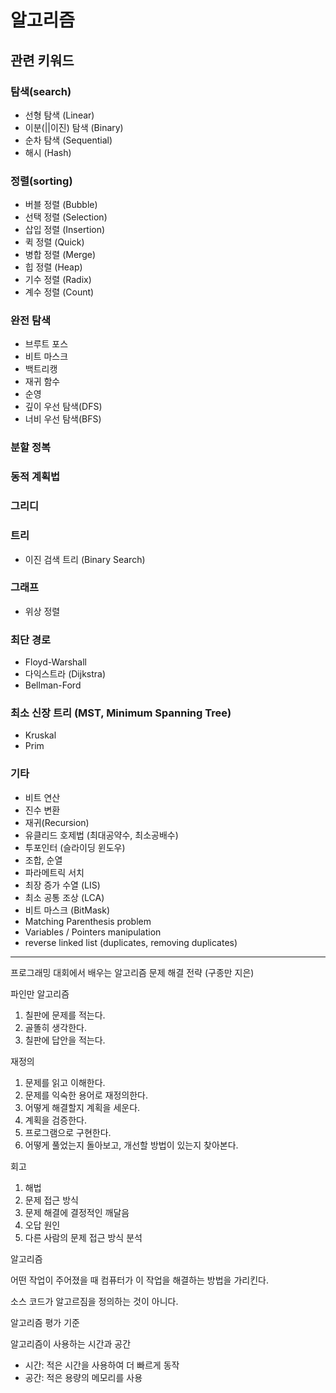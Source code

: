 # 알고리즘

## 관련 키워드

### 탐색(search)

- 선형 탐색 (Linear)
- 이분(||이진) 탐색 (Binary)
- 순차 탐색 (Sequential)
- 해시 (Hash)

### 정렬(sorting)

- 버블 정렬 (Bubble)
- 선택 정렬 (Selection)
- 삽입 정렬 (Insertion)
- 퀵 정렬 (Quick)
- 병합 정렬 (Merge)
- 힙 정렬 (Heap)
- 기수 정렬 (Radix)
- 계수 정렬 (Count)

### 완전 탐색

- 브루트 포스
- 비트 마스크
- 백트리캥
- 재귀 함수
- 순영
- 깊이 우선 탐색(DFS)
- 너비 우선 탐색(BFS)

### 분할 정복

### 동적 계획법

### 그리디

### 트리

- 이진 검색 트리 (Binary Search)

### 그래프

- 위상 정렬

### 최단 경로

- Floyd-Warshall
- 다익스트라 (Dijkstra)
- Bellman-Ford

### 최소 신장 트리 (MST, Minimum Spanning Tree)

- Kruskal
- Prim

### 기타

- 비트 연산
- 진수 변환
- 재귀(Recursion)
- 유클리드 호제법 (최대공약수, 최소공배수)
- 투포인터 (슬라이딩 윈도우)
- 조합, 순열
- 파라메트릭 서치
- 최장 증가 수열 (LIS)
- 최소 공통 조상 (LCA)
- 비트 마스크 (BitMask)
- Matching Parenthesis problem
- Variables / Pointers manipulation
- reverse linked list (duplicates, removing duplicates)

---

프로그래밍 대회에서 배우는 알고리즘 문제 해결 전략 (구종만 지은)

파인만 알고리즘

1. 칠판에 문제를 적는다.
2. 골똘히 생각한다.
3. 칠판에 답안을 적는다.

재정의

1. 문제를 읽고 이해한다.
2. 문제를 익숙한 용어로 재정의한다.
3. 어떻게 해결할지 계획을 세운다.
4. 계획을 검증한다.
5. 프로그램으로 구현한다.
6. 어떻게 풀었는지 돌아보고, 개선할 방법이 있는지 찾아본다.

회고

1. 해법
2. 문제 접근 방식
3. 문제 해결에 결정적인 깨달음
4. 오답 원인
5. 다른 사람의 문제 접근 방식 분석

알고리즘

어떤 작업이 주어졌을 때 컴퓨터가 이 작업을 해결하는 방법을 가리킨다.  

소스 코드가 알고르짐을 정의하는 것이 아니다. 

알고리즘 평가 기준

알고리즘이 사용하는 시간과 공간

- 시간: 적은 시간을 사용하여 더 빠르게 동작
- 공간: 적은 용량의 메모리를 사용